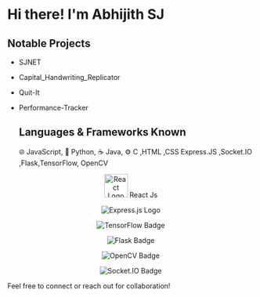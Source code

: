 # Hi there! I'm Abhijith SJ 

## Notable Projects 
- SJNET
- Capital_Handwriting_Replicator
- Quit-It
- Performance-Tracker

  ## Languages & Frameworks Known
  🌐 JavaScript, 🐍 Python, ☕ Java, ⚙️ C  ,HTML ,CSS Express.JS ,Socket.IO ,Flask,TensorFlow, OpenCV
  
<p align="center">
  <img src="https://upload.wikimedia.org/wikipedia/commons/thumb/a/a7/React-icon.svg/1280px-React-icon.svg.png" alt="React Logo" width="48" height="48">
  React Js
</p>


<p align="center">
  <img src="https://img.shields.io/badge/Express.js-000000?style=for-the-badge&logo=express&logoColor=white" alt="Express.js Logo">
</p>

<p align="center">
  <img src="https://img.shields.io/badge/TensorFlow-FF6F00?style=for-the-badge&logo=tensorflow&logoColor=white" alt="TensorFlow Badge">
</p>
<p align="center">
  <img src="https://img.shields.io/badge/Flask-000000?style=for-the-badge&logo=flask&logoColor=white" alt="Flask Badge">
</p>
<p align="center">
  <img src="https://img.shields.io/badge/OpenCV-5C3EE8?style=for-the-badge&logo=opencv&logoColor=white" alt="OpenCV Badge">
</p>
<p align="center">
  <img src="https://img.shields.io/badge/Socket.IO-010101?style=for-the-badge&logo=socket.io&logoColor=white" alt="Socket.IO Badge">
</p>
  Feel free to connect or reach out for collaboration! 
</div>




<!---
AGENTSJ/AGENTSJ is a ✨ special ✨ repository because its `README.md` (this file) appears on your GitHub profile.
You can click the Preview link to take a look at your changes.
--->
